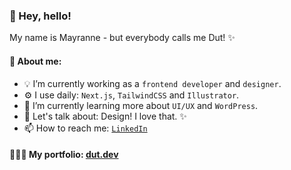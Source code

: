 <h3>👋 Hey, hello!</h3>
My name is Mayranne - but everybody calls me Dut! ✨  



<h4>💖 About me:</h4>

- 💡 I’m currently working as a `frontend developer` and `designer`.
- ⚙️ I use daily: `Next.js`, `TailwindCSS` and `Illustrator`.  
- 🌱 I’m currently learning more about `UI/UX` and `WordPress`.
- 💬 Let's talk about: Design! I love that. ✨
- 📫 How to reach me: <a href="https://www.linkedin.com/in/mayranne/">` LinkedIn `</a>

<h4>👩🏻‍💻 My portfolio: <a href="https://www.dut.dev/"> dut.dev </a></h4>


<!--
Here are some ideas to get you started:
- ⚙️ I use daily: .html, .css, .psd 
- 🔭 I’m currently working on ...
- 🌱 I’m currently learning ...
- 👯 I’m looking to collaborate on ...
- 🤔 I’m looking for help with ...
- 💬 Ask me about ...
- 📫 How to reach me: ...
- 😄 Pronouns: ...
- ⚡ Fun fact: ...
-->
